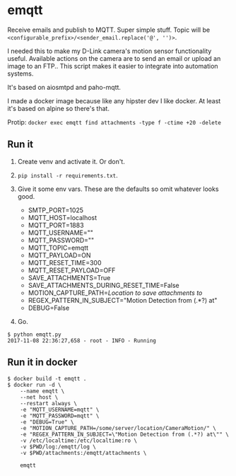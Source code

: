 # emqtt

Receive emails and publish to MQTT. Super simple stuff. Topic will be `<configurable_prefix>/<sender_email.replace('@', '')>`.

I needed this to make my D-Link camera's motion sensor functionality useful.
Available actions on the camera are to send an email or upload an image to an FTP..
This script makes it easier to integrate into automation systems.

It's based on aiosmtpd and paho-mqtt.

I made a docker image because like any hipster dev I like docker. At least it's based on alpine so there's that.

Protip: `docker exec emqtt find attachments -type f -ctime +20 -delete`

## Run it

1. Create venv and activate it. Or don't.

1. `pip install -r requirements.txt`.

1. Give it some env vars. These are the defaults so omit whatever looks good.
   * SMTP_PORT=1025
   * MQTT_HOST=localhost
   * MQTT_PORT=1883
   * MQTT_USERNAME=""
   * MQTT_PASSWORD=""
   * MQTT_TOPIC=emqtt
   * MQTT_PAYLOAD=ON
   * MQTT_RESET_TIME=300
   * MQTT_RESET_PAYLOAD=OFF
   * SAVE_ATTACHMENTS=True
   * SAVE_ATTACHMENTS_DURING_RESET_TIME=False
   * MOTION_CAPTURE_PATH=*Location to save attachments to*
   * REGEX_PATTERN_IN_SUBJECT=\"Motion Detection from (.*?) at\"
   * DEBUG=False

1. Go.
```
$ python emqtt.py
2017-11-08 22:36:27,658 - root - INFO - Running
```

## Run it in docker

```
$ docker build -t emqtt .
$ docker run -d \
    --name emqtt \
    --net host \
    --restart always \
    -e "MQTT_USERNAME=mqtt" \
    -e "MQTT_PASSWORD=mqtt" \
    -e "DEBUG=True" \
    -e "MOTION_CAPTURE_PATH=/some/server/location/CameraMotion/" \
    -e "REGEX_PATTERN_IN_SUBJECT=\"Motion Detection from (.*?) at\"" \
    -v /etc/localtime:/etc/localtime:ro \
    -v $PWD/log:/emqtt/log \
    -v $PWD/attachments:/emqtt/attachments \

    emqtt
```
